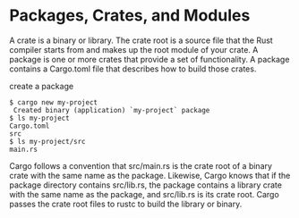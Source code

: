 # Packages, Crates, and Modules
A crate is a binary or library. The crate root is a source file that the Rust compiler starts from and makes up the root module of your crate. 
A package is one or more crates that provide a set of functionality. A package contains a Cargo.toml file that describes how to build those crates.

create a package

    $ cargo new my-project
     Created binary (application) `my-project` package
    $ ls my-project
    Cargo.toml
    src
    $ ls my-project/src
    main.rs
 
 Cargo follows a convention that src/main.rs is the crate root of a binary crate with the same name as the package. Likewise, Cargo knows that if the package directory contains src/lib.rs, the package contains a library crate with the same name as the package, and src/lib.rs is its crate root. Cargo passes the crate root files to rustc to build the library or binary.
